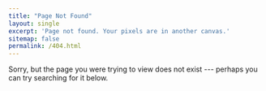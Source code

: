 ```yaml
---
title: "Page Not Found"
layout: single
excerpt: 'Page not found. Your pixels are in another canvas.'
sitemap: false
permalink: /404.html
---
```


Sorry, but the page you were trying to view does not exist --- perhaps you can try searching for it below.

<script type='text/javascript'>
	var GOOG_FIXURL_LANG = 'en';
	var GOOG_FIXURL_SITE = '{{ site.url }}'
</script>

<script type='text/javascript'>
	src="//linkhelp.clients.google.com/tbproxy/lh/wm/fixurl.js"
</script>

